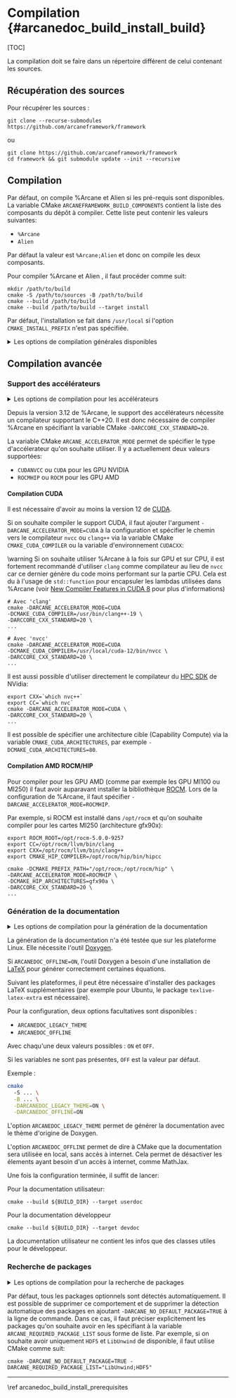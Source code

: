 # Compilation {#arcanedoc_build_install_build}

[TOC]

La compilation doit se faire dans un répertoire différent de celui
contenant les sources.

## Récupération des sources

Pour récupérer les sources :

~~~{sh}
git clone --recurse-submodules https://github.com/arcaneframework/framework
~~~

ou

~~~{sh}
git clone https://github.com/arcaneframework/framework
cd framework && git submodule update --init --recursive
~~~

## Compilation

Par défaut, on compile %Arcane et Alien si les pré-requis sont disponibles.
La variable CMake `ARCANEFRAMEWORK_BUILD_COMPONENTS` contient la liste
des composants du dépôt à compiler. Cette liste peut contenir les
valeurs suivantes:

- `%Arcane`
- `Alien`

Par défaut la valeur est `%Arcane;Alien` et donc on compile les deux composants.

Pour compiler %Arcane et Alien , il faut procéder comme suit:

~~~{sh}
mkdir /path/to/build
cmake -S /path/to/sources -B /path/to/build
cmake --build /path/to/build
cmake --build /path/to/build --target install
~~~

Par défaut, l'installation se fait dans `/usr/local` si l'option
`CMAKE_INSTALL_PREFIX` n'est pas spécifiée.

<details>
<summary>Les options de compilation générales disponibles</summary>
Options générales :
<table>
<tr><th>Option <th>Valeur <th>Description
<tr><td>`CMAKE_INSTALL_PREFIX` <td>`/path/to/install` <td>Choix d'un dossier d'installation
<tr><td>`ARCANEFRAMEWORK_BUILD_COMPONENTS` <td>`%Arcane` ou `Alien` ou `%Arcane;Alien` <td>Composant(s) à compiler 
<tr><td>`ARCCORE_CXX_STANDARD` <td>`17` ou `20` ou `23` <td>Choix du standard C++ à utiliser
</table>
</details>

## Compilation avancée

### Support des accélérateurs

<details>
<summary>Les options de compilation pour les accélérateurs</summary>
<table>
<tr><th>Option <th>Valeur <th>Description
<tr>
  <td>
    `ARCANE_ACCELERATOR_MODE`
  </td>
  <td>
    - `CUDANVCC` pour les GPU NVIDIA
    - `ROCMHIP` pour les GPU AMD
  </td>
  <td>
    Permet de spécifier le type d'accélerateur qu'on souhaite utiliser.
    A partir de la version 3.14 de %Arcane, il est possible d'utiliser `CUDA` au lieu
    de `CUDANVCC` et `ROCM` au lieu de `ROCMHIP`
  </td>
</tr>

<tr>
<td>`CMAKE_CUDA_COMPILER` <td>Compilateur CUDA (exemple : `nvcc` ou
`clang++`) </td>
<td>
Permet de spécifier le chemin vers le compilateur CUDA historique (`nvcc`) ou un autre
compilateur supportant le format `ptx`
</td>
</tr>

<tr>
<td>`CMAKE_HIP_COMPILER` <td>Compilateur ROCM/HIP (exemple :
`amdclang++` ou `clang++`)</td>
<td>
Permet de spécifier le chemin vers le compilateur utilisé pour générer
le code pour ROCM/HIP
</td>
</tr>

<tr>
<td>`CMAKE_CUDA_ARCHITECTURES` <td>Architecture cible (exemple : `80`)</td>
<td>
Permet de spécifier une architecture cible (Capability Compute). Une
liste de plusieurs valeurs est possible (par exemple `80;90`)
</td>
</tr>

<tr>
<td>`CMAKE_HIP_ARCHITECTURES` <td>Architecture cible (exemple : `gfx90a`)</td>
<td>Permet de spécifier une architecture cible pour les GPUS AMD.
Une liste de valeurs est possible (par exemple `gfx90a;gfx1031`)
</td>
</tr>

</table>
</details>

Depuis la version 3.12 de %Arcane, le support des accélérateurs nécessite un
compilateur supportant le C++20. Il est donc nécessaire de compiler
%Arcane en spécifiant la variable CMake `-DARCCORE_CXX_STANDARD=20`.

La variable CMake `ARCANE_ACCELERATOR_MODE` permet de spécifier le
type d'accélerateur qu'on souhaite utiliser. Il y a actuellement deux
valeurs supportées:

- `CUDANVCC` ou `CUDA` pour les GPU NVIDIA
- `ROCMHIP` ou `ROCM` pour les GPU AMD

#### Compilation CUDA

Il est nécessaire d'avoir au moins la version 12 de
[CUDA](https://developer.nvidia.com/cuda-downloads).

Si on souhaite compiler le support CUDA, il faut ajouter l'argument
`-DARCANE_ACCELERATOR_MODE=CUDA` à la configuration et spécifier
le chemin vers le compilateur `nvcc` ou `clang++` via la variable CMake
`CMAKE_CUDA_COMPILER` ou la variable d'environnement `CUDACXX`:

\warning Si on souhaite utiliser %Arcane à la fois sur GPU et sur CPU,
il est fortement recommandé d'utiliser `clang` comme compilateur au
lieu de `nvcc` car ce dernier génère du code moins performant sur la
partie CPU. Cela est du à l'usage de `std::function` pour encapsuler
les lambdas utilisées dans %Arcane (voir
[New Compiler Features in CUDA 8](https://developer.nvidia.com/blog/new-compiler-features-cuda-8/#extended___host_____device___lambdas)
pour plus d'informations)

~~~{.sh}
# Avec 'clang'
cmake -DARCANE_ACCELERATOR_MODE=CUDA
-DCMAKE_CUDA_COMPILER=/usr/bin/clang++-19 \
-DARCCORE_CXX_STANDARD=20 \
...
~~~

~~~{.sh}
# Avec 'nvcc'
cmake -DARCANE_ACCELERATOR_MODE=CUDA
-DCMAKE_CUDA_COMPILER=/usr/local/cuda-12/bin/nvcc \
-DARCCORE_CXX_STANDARD=20 \
...
~~~

Il est aussi possible d'utiliser directement le compilateur du [HPC
SDK](https://developer.nvidia.com/hpc-sdk) de NVidia:

~~~{.sh}
export CXX=`which nvc++`
export CC=`which nvc`
cmake -DARCANE_ACCELERATOR_MODE=CUDA \
-DARCCORE_CXX_STANDARD=20 \
...
~~~

Il est possible de spécifier une architecture cible (Capability
Compute) via la variable `CMAKE_CUDA_ARCHITECTURES`, par exemple
`-DCMAKE_CUDA_ARCHITECTURES=80`.

#### Compilation AMD ROCM/HIP

Pour compiler pour les GPU AMD (comme par exemple les GPU MI100 ou
MI250) il faut avoir auparavant installer la bibliothèque [ROCM](https://docs.amd.com/). Lors
de la configuration de %Arcane, il faut spécifier `-DARCANE_ACCELERATOR_MODE=ROCMHIP`.

Par exemple, si ROCM est installé dans `/opt/rocm` et qu'on souhaite
compiler pour les cartes MI250 (architecture gfx90x):

~~~{.sh}
export ROCM_ROOT=/opt/rocm-5.0.0-9257
export CC=/opt/rocm/llvm/bin/clang
export CXX=/opt/rocm/llvm/bin/clang++
export CMAKE_HIP_COMPILER=/opt/rocm/hip/bin/hipcc

cmake -DCMAKE_PREFIX_PATH="/opt/rocm;/opt/rocm/hip" \
-DARCANE_ACCELERATOR_MODE=ROCMHIP \
-DCMAKE_HIP_ARCHITECTURES=gfx90a \
-DARCCORE_CXX_STANDARD=20 \
...
~~~



### Génération de la documentation

<details>
<summary>Les options de compilation pour la génération de la documentation</summary>
<table>
<tr><th>Option <th>Valeur <th>Description
<tr><td>`ARCANEDOC_OFFLINE` <td>`ON` ou `OFF` <td>Permet de savoir si on a accès à internet
<tr><td>`ARCANEDOC_LEGACY_THEME` <td>`ON` ou `OFF` <td>Permet de générer la documentation avec le style de Doxygen original
</table>
</details>

La génération de la documentation n'a été testée que sur les plateforme Linux.
Elle nécessite l'outil [Doxygen](https://www.doxygen.nl/index.html).

Si `ARCANEDOC_OFFLINE=ON`, l'outil Doxygen a besoin d'une installation de
[LaTeX](https://www.latex-project.org/) pour générer correctement
certaines équations.

Suivant les plateformes, il peut être nécessaire
d'installer des packages LaTeX supplémentaires (par exemple pour
Ubuntu, le package `texlive-latex-extra` est nécessaire).

Pour la configuration, deux options facultatives sont disponibles :
- `ARCANEDOC_LEGACY_THEME`
- `ARCANEDOC_OFFLINE`

Avec chaqu'une deux valeurs possibles : `ON` et `OFF`.

Si les variables ne sont pas présentes, `OFF` est la valeur par défaut.

Exemple :
```bash
cmake
  -S ... \
  -B ... \
  -DARCANEDOC_LEGACY_THEME=ON \
  -DARCANEDOC_OFFLINE=ON
```
L'option `ARCANEDOC_LEGACY_THEME` permet de générer la documentation
avec le thème d'origine de Doxygen.

L'option `ARCANEDOC_OFFLINE` permet de dire à CMake que la documentation
sera utilisée en local, sans accès à internet. Cela permet de désactiver
les élements ayant besoin d'un accès à internet, comme MathJax.

Une fois la configuration terminée, il suffit de lancer:

Pour la documentation utilisateur:

~~~{.sh}
cmake --build ${BUILD_DIR} --target userdoc
~~~

Pour la documentation développeur

~~~{.sh}
cmake --build ${BUILD_DIR} --target devdoc
~~~

La documentation utilisateur ne contient les infos que des classes
utiles pour le développeur.





### Recherche de packages

<details>
<summary>Les options de compilation pour la recherche de packages</summary>
<table>
<tr><th>Option <th>Valeur <th>Description
<tr><td>`ARCANE_NO_DEFAULT_PACKAGE` <td>`TRUE` ou `FALSE` <td>Permet de supprimer la détection automatique des packages
<tr><td>`ARCANE_REQUIRED_PACKAGE_LIST` <td>Nom de packages (exemple : `LibUnwind;HDF5`) <td>Permet de préciser explicitement les packages qu'on souhaite avoir
</table>
</details>

Par défaut, tous les packages optionnels sont détectés
automatiquement. Il est possible de supprimer ce comportement et de
supprimer la détection automatique des packages en ajoutant
`-DARCANE_NO_DEFAULT_PACKAGE=TRUE` à la ligne de commande. Dans ce
cas, il faut préciser explicitement les packages qu'on souhaite avoir
en les spécifiant à la variable `ARCANE_REQUIRED_PACKAGE_LIST` sous
forme de liste. Par exemple, si on souhaite avoir uniquement `HDF5` et
`LibUnwind` de disponible, il faut utilise CMake comme suit:

~~~{.sh}
cmake -DARCANE_NO_DEFAULT_PACKAGE=TRUE -DARCANE_REQUIRED_PACKAGE_LIST="LibUnwind;HDF5"
~~~

____

<div class="section_buttons">
<span class="back_section_button">
\ref arcanedoc_build_install_prerequisites
</span>
</div>
